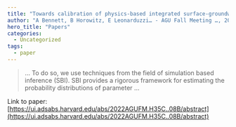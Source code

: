 ```yaml
---
title: "Towards calibration of physics-based integrated surface-groundwater models using deep-learning based surrogates and simulation based inference"
author: "A Bennett, B Horowitz, E Leonarduzzi… - AGU Fall Meeting …, 2022 - ui.adsabs.harvard.edu"
hero_title: "Papers"
categories:
  - Uncategorized
tags:
  - paper
---
```



>… To do so, we use techniques from the field of simulation based inference (SBI). SBI provides a rigorous framework for estimating the probability distributions of parameter …

Link to paper: [https://ui.adsabs.harvard.edu/abs/2022AGUFM.H35C..08B/abstract](https://ui.adsabs.harvard.edu/abs/2022AGUFM.H35C..08B/abstract)

